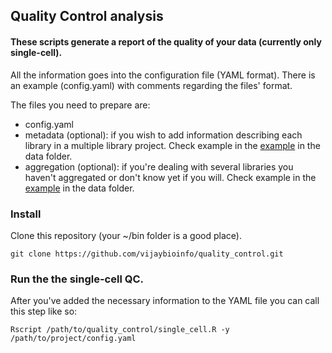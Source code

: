 ## Quality Control analysis

#### These scripts generate a report of the quality of your data (currently only single-cell).

All the information goes into the configuration file (YAML format). There is an example (config.yaml) with comments regarding the files' format.

The files you need to prepare are:
- config.yaml
- metadata (optional): if you wish to add information describing each library in a multiple library project. Check example in the [example](./data/metadata_library.csv) in the data folder.
- aggregation (optional): if you're dealing with several libraries you haven't aggregated or don't know yet if you will. Check example in the [example](./data/aggregation.csv) in the data folder.

### Install
Clone this repository (your ~/bin folder is a good place).
```
git clone https://github.com/vijaybioinfo/quality_control.git
```

### Run the the single-cell QC.
After you've added the necessary information to the YAML file you can call this step like so:
```
Rscript /path/to/quality_control/single_cell.R -y /path/to/project/config.yaml
```
